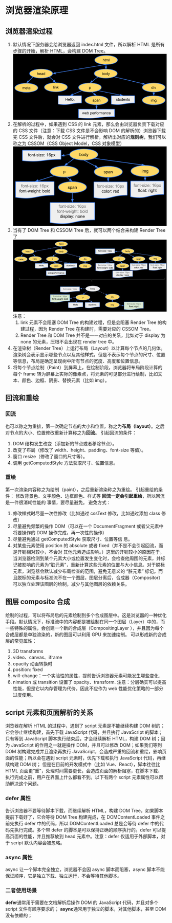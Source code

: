 # 浏览器渲染原理

## 浏览器渲染过程

1. 默认情况下服务器会给浏览器返回 index.html 文件，所以解析 HTML 是所有步骤的开始，解析 HTML，会构建 DOM Tree。
   ![alt text](image-18.png)
2. 在解析的过程中，如果遇到 CSS 的 link 元素，那么会由浏览器负责下载对应的 CSS 文件（注意：下载 CSS 文件是不会影响 DOM 的解析的）浏览器下载完 CSS 文件后，就会对 CSS 文件进行解析，解析出对应的**规则树**，我们可以称之为 CSSOM（CSS Object Model，CSS 对象模型）
   ![alt text](image-17.png)
3. 当有了 DOM Tree 和 CSSOM Tree 后，就可以两个结合来构建 Render Tree 了
   ![alt text](image-19.png)
   注意：
   1. link 元素不会阻塞 DOM Tree 的构建过程，但是会阻塞 Render Tree 的构建过程，因为 Render Tree 在构建时，需要对应的 CSSOM Tree。
   2. Render Tree 和 DOM Tree 并不是一一对应的关系，比如对于 display 为 none 的元素，压根不会出现在 render tree 中。
4. 在渲染树（Render Tree）上运行布局（Layout）以计算每个节点的几何体。渲染树会表示显示哪些节点以及其他样式，但是不表示每个节点的尺寸、位置等信息，布局是确定呈现树中所有节点的宽度、高度和位置信息。
5. 将每个节点绘制（Paint）到屏幕上，在绘制阶段，浏览器将布局阶段计算的每个 frame 转为屏幕上实际的像素点，将元素的可见部分进行绘制，比如文本、颜色、边框、阴影、替换元素（比如 img）。

## 回流和重绘

### 回流

也可以称之为重排，第一次确定节点的大小和位置，称之为**布局（layout）**。之后对节点的大小、位置修改重新计算称之为**回流**。
引起回流的条件：

1. DOM 结构发生改变（添加新的节点或者移除节点）。
2. 改变了布局（修改了 width、height、padding、font-size 等值）。
3. 窗口 resize（修改了窗口的尺寸等）。
4. 调用 getComputedStyle 方法获取尺寸、位置信息。

### 重绘

第一次渲染内容称之为绘制（paint），之后重新渲染称之为重绘。
引起重绘的条件：
修改背景色、文字颜色、边框颜色、样式等
**回流一定会引起重绘**，所以回流是一件很消耗性能的
事情，要尽量避免。
避免方式：

1. 修改样式时尽量一次性修改（比如通过 cssText 修改，比如通过添加 class 修改）
2. 尽量避免频繁的操作 DOM（可以在一个 DocumentFragment 或者父元素中将要操作的 DOM 操作完成，再一次性的操作）
3. 尽量避免通过 getComputedStyle 获取尺寸、位置等信
   息。
4. 对某些元素使用 position 的 absolute 或者 fixed（并不是不会引起回流，而是开销相对较小，不会对
   其他元素造成影响。）这里的开销较小的原因在于，当浏览器检测到某个元素大小或位置发生变化时，会检查他周围的元素，并标记被影响的元素为“脏元素”，重新计算这些元素的位置与大小信息。对于脱标元素，浏览器会默认减少布局检查的范围，避免无意义的 “脏元素” 标记。而且脱标的元素与标准流不在一个图层，图层分离后，合成器（Compositor）可以独立处理该图层的绘制，减少与其他图层的依赖关系。

## 图层 composite 合成

绘制的过程，可以将布局后的元素绘制到多个合成图层中。这是浏览器的一种优化手段。默认情况下，标准流中的内容都是被绘制在同一个图层（Layer）中的，而一些特殊的属性，会创建一个新的合成层（CompositingLayer ），并且因为每个合成层都是单独渲染的，新的图层可以利用 GPU 来加速绘制。
可以形成新的合成层的常见属性：

1. 3D transforms
2. video、canvas、iframe
3. opacity 动画转换时
4. position: fixed
5. will-change：一个实验性的属性，提前告诉浏览器元素可能发生哪些变化.
6. nimation 或 transition 设置了 opacity、transform.
   注意：分层确实可以提高性能，但是它以内存管理为代价，因此不应作为 web 性能优化策略的一部分过度使用。

## script 元素和页面解析的关系

浏览器在解析 HTML 的过程中，遇到了 script 元素是不能继续构建 DOM 树的；它会停止继续构建，首先下载 JavaScript 代码，并且执行 JavaScript 的脚本；只有等到 JavaScript 脚本执行结束后，才会继续解析 HTML，构建 DOM 树；因为 JavaScript 的作用之一就是操作 DOM，并且可以修改 DOM；如果我们等到 DOM 树构建完成并且渲染再执行 JavaScript，会造成严重的回流和重绘，影响页面的性能；所以会在遇到 script 元素时，优先下载和执行 JavaScript 代码，再继续构建 DOM 树；
但是在目前的开发模式中（比如 Vue、React），脚本往往比 HTML 页面更“重”，处理时间需要更长，会造成页面的解析阻塞，在脚本下载、执行完成之前，用户在界面上什么都看不到。以下有两个 script 元素属性可以帮助解决这个问题。

### defer 属性

告诉浏览器不要等待脚本下载，而继续解析 HTML，构建 DOM Tree，如果脚本提前下载好了，它会等待 DOM Tree 构建完成，在 DOMContentLoaded 事件之前先执行 defer 中的代码，所以 DOMContentLoaded 总是会等待 defer 中的代码先执行完成。多个带 defer 的脚本是可以保持正确的顺序执行的。defer 可以提高页面的性能，并且推荐放到 head 元素中。注意：defer 仅适用于外部脚本，对于 script 默认内容会被忽略。

### async 属性

async 让一个脚本完全独立，浏览器不会因 async 脚本而阻塞，async 脚本不能保证顺序，它是独立下载、独立运行，不会等待其他脚本。

### 二者使用场景

**defer**通常用于需要在文档解析后操作 DOM 的 JavaScript 代码，并且对多个 script 文件有顺序要求的；
**async**通常用于独立的脚本，对其他脚本，甚至 DOM 没有依赖的；
